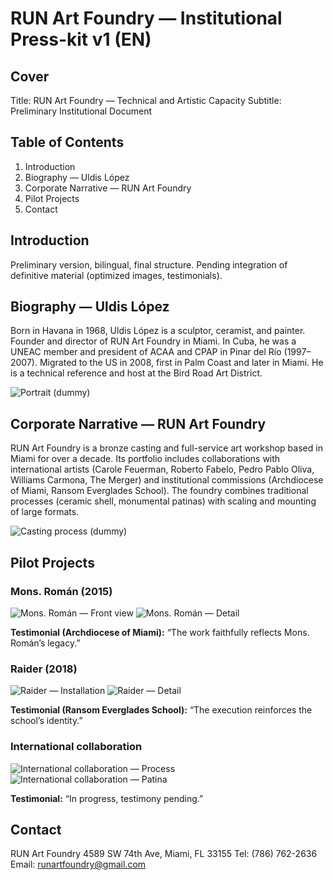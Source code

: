 # RUN Art Foundry — Institutional Press-kit v1 (EN)

## Cover
Title: RUN Art Foundry — Technical and Artistic Capacity
Subtitle: Preliminary Institutional Document

## Table of Contents
1. Introduction
2. Biography — Uldis López
3. Corporate Narrative — RUN Art Foundry
4. Pilot Projects
5. Contact

## Introduction
Preliminary version, bilingual, final structure. Pending integration of definitive material (optimized images, testimonials).

## Biography — Uldis López
Born in Havana in 1968, Uldis López is a sculptor, ceramist, and painter. Founder and director of RUN Art Foundry in Miami. In Cuba, he was a UNEAC member and president of ACAA and CPAP in Pinar del Río (1997–2007). Migrated to the US in 2008, first in Palm Coast and later in Miami. He is a technical reference and host at the Bird Road Art District.

![Portrait (dummy)](assets/2015/mons-roman-2015/img_02.jpg)

## Corporate Narrative — RUN Art Foundry
RUN Art Foundry is a bronze casting and full-service art workshop based in Miami for over a decade. Its portfolio includes collaborations with international artists (Carole Feuerman, Roberto Fabelo, Pedro Pablo Oliva, Williams Carmona, The Merger) and institutional commissions (Archdiocese of Miami, Ransom Everglades School). The foundry combines traditional processes (ceramic shell, monumental patinas) with scaling and mounting of large formats.

![Casting process (dummy)](assets/2018/colaboracion-internacional-01/img_01.jpg)

## Pilot Projects

### Mons. Román (2015)
![Mons. Román — Front view](assets/2015/mons-roman-2015/img_01.jpg)
![Mons. Román — Detail](assets/2015/mons-roman-2015/img_02.jpg)

**Testimonial (Archdiocese of Miami):** “The work faithfully reflects Mons. Román’s legacy.”

### Raider (2018)
![Raider — Installation](assets/2018/raider-2018/img_01.jpg)
![Raider — Detail](assets/2018/raider-2018/img_02.jpg)

**Testimonial (Ransom Everglades School):** “The execution reinforces the school’s identity.”

### International collaboration
![International collaboration — Process](assets/2018/colaboracion-internacional-01/img_01.jpg)
![International collaboration — Patina](assets/2018/colaboracion-internacional-01/img_02.jpg)

**Testimonial:** “In progress, testimony pending.”

## Contact
RUN Art Foundry
4589 SW 74th Ave, Miami, FL 33155
Tel: (786) 762-2636
Email: runartfoundry@gmail.com
